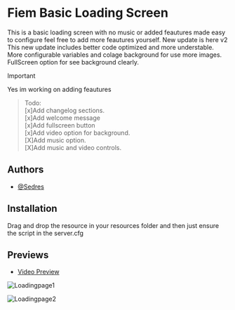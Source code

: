 
# Fiem Basic Loading Screen

This is a basic loading screen with no music or added feautures made easy to configure feel free to add more feautures yourself.
New update is here v2
This new update includes better code optimized and more understable.
More configurable variables and colage background for use more images.
FullScreen option for see background clearly.

> [!IMPORTANT]
> Yes im working on adding feautures


> Todo:<br />
> [x]Add changelog sections.<br />
> [x]Add welcome message<br />
> [x]Add fullscreen button <br />
> [x]Add video option for background.<br />
> [X]Add music option.<br />
> [X]Add music and video controls.<br />

## Authors

- [@Sedres](https://github.com/Sedres)


## Installation

Drag and drop the resource in your resources folder and then just ensure the script in the server.cfg
## Previews
- [Video Preview](https://youtu.be/KAjBK2MEf5k)

![Loadingpage1](https://github.com/Sedres/w_loading/assets/104393203/a30dc0fb-0d17-4591-a232-26183456f01a)

![Loadingpage2](https://github.com/Sedres/w_loading/assets/104393203/b660e20d-da1c-46d8-8db9-d7da4b8c857c)

